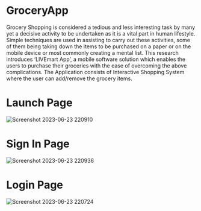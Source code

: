 # GroceryApp
Grocery Shopping is considered a tedious and less interesting task by many yet a decisive
activity to be undertaken as it is a vital part in human lifestyle. Simple techniques are used in
assisting to carry out these activities, some of them being taking down the items to be purchased
on a paper or on the mobile device or most commonly creating a mental list.
This research introduces ‘LIVEmart App’, a mobile software solution which enables the users to
purchase their groceries with the ease of overcoming the above complications. The Application
consists of Interactive Shopping System where the user can add/remove the grocery items.

# Launch Page
![Screenshot 2023-06-23 220910](https://github.com/AnyaBhat/GroceryApp/assets/107057528/c6b4aaea-7032-4e91-98e9-9e9f0fc45064)

# Sign In Page
![Screenshot 2023-06-23 220936](https://github.com/AnyaBhat/GroceryApp/assets/107057528/2bd3f8ce-513f-438d-acea-a4a980b18cc6)

# Login Page
![Screenshot 2023-06-23 220724](https://github.com/AnyaBhat/GroceryApp/assets/107057528/e257bd49-5d46-4a86-aa81-27b073daa0e8)
